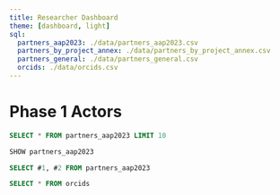 ```yaml
---
title: Researcher Dashboard
theme: [dashboard, light]
sql:
  partners_aap2023: ./data/partners_aap2023.csv
  partners_by_project_annex: ./data/partners_by_project_annex.csv
  partners_general: ./data/partners_general.csv
  orcids: ./data/orcids.csv
---
```


# Phase 1 Actors

<!-- 
```js
const partners_aap2023_test = FileAttachment(
  "./data/partners_aap2023.csv"
);
const test = partners_aap2023_test.csv();
```

```js
display(partners_aap2023_test);
```

```js
display(test);
```
-->

```sql
SELECT * FROM partners_aap2023 LIMIT 10
```

```sql
SHOW partners_aap2023
```

```sql
SELECT #1, #2 FROM partners_aap2023
```

```sql
SELECT * FROM orcids
```

